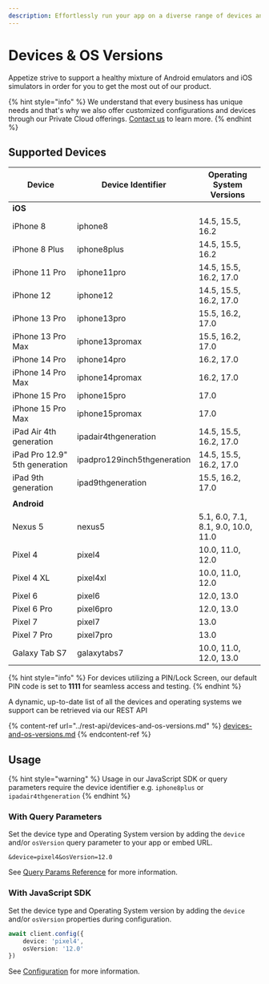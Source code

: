 ```yaml
---
description: Effortlessly run your app on a diverse range of devices and operating systems
---
```


# Devices & OS Versions

Appetize strive to support a healthy mixture of Android emulators and iOS simulators in order for you to get the most out of our product.

{% hint style="info" %}
We understand that every business has unique needs and that's why we also offer customized configurations and devices through our Private Cloud offerings. [Contact us](https://appetize.io/contact-us) to learn more.
{% endhint %}

## Supported Devices

| Device                        | Device Identifier           | Operating System Versions           |
| ----------------------------- | --------------------------- | ----------------------------------- |
| **iOS**                       |                             |                                     |
| iPhone 8                      | iphone8                     | 14.5, 15.5, 16.2                    |
| iPhone 8 Plus                 | iphone8plus                 | 14.5, 15.5, 16.2                    |
| iPhone 11 Pro                 | iphone11pro                 | 14.5, 15.5, 16.2, 17.0              |
| iPhone 12                     | iphone12                    | 14.5, 15.5, 16.2, 17.0              |
| iPhone 13 Pro                 | iphone13pro                 | 15.5, 16.2, 17.0                    |
| iPhone 13 Pro Max             | iphone13promax              | 15.5, 16.2, 17.0                    |
| iPhone 14 Pro                 | iphone14pro                 | 16.2, 17.0                          |
| iPhone 14 Pro Max             | iphone14promax              | 16.2, 17.0                          |
| iPhone 15 Pro                 | iphone15pro                 | 17.0                                |
| iPhone 15 Pro Max             | iphone15promax              | 17.0                                |
| iPad Air 4th generation       | ipadair4thgeneration        | 14.5, 15.5, 16.2, 17.0              |
| iPad Pro 12.9" 5th generation | ipadpro129inch5thgeneration | 14.5, 15.5, 16.2, 17.0              |
| iPad 9th generation           | ipad9thgeneration           | 15.5, 16.2, 17.0                    |
|                               |                             |                                     |
| **Android**                   |                             |                                     |
| Nexus 5                       | nexus5                      | 5.1, 6.0, 7.1, 8.1, 9.0, 10.0, 11.0 |
| Pixel 4                       | pixel4                      | 10.0, 11.0, 12.0                    |
| Pixel 4 XL                    | pixel4xl                    | 10.0, 11.0, 12.0                    |
| Pixel 6                       | pixel6                      | 12.0, 13.0                          |
| Pixel 6 Pro                   | pixel6pro                   | 12.0, 13.0                          |
| Pixel 7                       | pixel7                      | 13.0                                |
| Pixel 7 Pro                   | pixel7pro                   | 13.0                                |
| Galaxy Tab S7                 | galaxytabs7                 | 10.0, 11.0, 12.0, 13.0              |

{% hint style="info" %}
For devices utilizing a PIN/Lock Screen, our default PIN code is set to **1111** for seamless access and testing.
{% endhint %}

A dynamic, up-to-date list of all the devices and operating systems we support can be retrieved via our REST API

{% content-ref url="../rest-api/devices-and-os-versions.md" %}
[devices-and-os-versions.md](../rest-api/devices-and-os-versions.md)
{% endcontent-ref %}

## Usage

{% hint style="warning" %}
Usage in our JavaScript SDK or query parameters require the device identifier e.g. `iphone8plus` or `ipadair4thgeneration`
{% endhint %}

### With Query Parameters

Set the device type and Operating System version by adding the `device` and/or `osVersion` query parameter to your app or embed URL.

```uri
&device=pixel4&osVersion=12.0
```

See [Query Params Reference](query-params-reference.md#device) for more information.

### With JavaScript SDK

Set the device type and Operating System version by adding the `device` and/or `osVersion` properties during configuration.

```typescript
await client.config({
    device: 'pixel4',
    osVersion: '12.0'
})
```

See [Configuration](../javascript-sdk/configuration.md#device) for more information.
